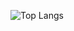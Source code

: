 ![Top Langs](https://github-readme-stats.vercel.app/api/top-langs/?username=exilesprx&layout=compact&theme=dark)
